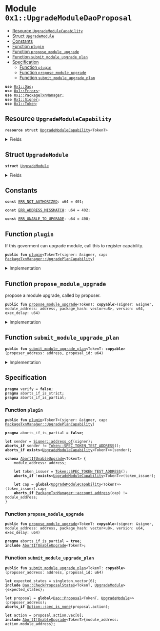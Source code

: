 
<a name="0x1_UpgradeModuleDaoProposal"></a>

# Module `0x1::UpgradeModuleDaoProposal`



-  [Resource `UpgradeModuleCapability`](#0x1_UpgradeModuleDaoProposal_UpgradeModuleCapability)
-  [Struct `UpgradeModule`](#0x1_UpgradeModuleDaoProposal_UpgradeModule)
-  [Constants](#@Constants_0)
-  [Function `plugin`](#0x1_UpgradeModuleDaoProposal_plugin)
-  [Function `propose_module_upgrade`](#0x1_UpgradeModuleDaoProposal_propose_module_upgrade)
-  [Function `submit_module_upgrade_plan`](#0x1_UpgradeModuleDaoProposal_submit_module_upgrade_plan)
-  [Specification](#@Specification_1)
    -  [Function `plugin`](#@Specification_1_plugin)
    -  [Function `propose_module_upgrade`](#@Specification_1_propose_module_upgrade)
    -  [Function `submit_module_upgrade_plan`](#@Specification_1_submit_module_upgrade_plan)


<pre><code><b>use</b> <a href="Dao.md#0x1_Dao">0x1::Dao</a>;
<b>use</b> <a href="Errors.md#0x1_Errors">0x1::Errors</a>;
<b>use</b> <a href="PackageTxnManager.md#0x1_PackageTxnManager">0x1::PackageTxnManager</a>;
<b>use</b> <a href="Signer.md#0x1_Signer">0x1::Signer</a>;
<b>use</b> <a href="Token.md#0x1_Token">0x1::Token</a>;
</code></pre>



<a name="0x1_UpgradeModuleDaoProposal_UpgradeModuleCapability"></a>

## Resource `UpgradeModuleCapability`



<pre><code><b>resource</b> <b>struct</b> <a href="UpgradeModuleDaoProposal.md#0x1_UpgradeModuleDaoProposal_UpgradeModuleCapability">UpgradeModuleCapability</a>&lt;TokenT&gt;
</code></pre>



<details>
<summary>Fields</summary>


<dl>
<dt>
<code>cap: <a href="PackageTxnManager.md#0x1_PackageTxnManager_UpgradePlanCapability">PackageTxnManager::UpgradePlanCapability</a></code>
</dt>
<dd>

</dd>
</dl>


</details>

<a name="0x1_UpgradeModuleDaoProposal_UpgradeModule"></a>

## Struct `UpgradeModule`



<pre><code><b>struct</b> <a href="UpgradeModuleDaoProposal.md#0x1_UpgradeModuleDaoProposal_UpgradeModule">UpgradeModule</a>
</code></pre>



<details>
<summary>Fields</summary>


<dl>
<dt>
<code>module_address: address</code>
</dt>
<dd>

</dd>
<dt>
<code>package_hash: vector&lt;u8&gt;</code>
</dt>
<dd>

</dd>
<dt>
<code>version: u64</code>
</dt>
<dd>

</dd>
</dl>


</details>

<a name="@Constants_0"></a>

## Constants


<a name="0x1_UpgradeModuleDaoProposal_ERR_NOT_AUTHORIZED"></a>



<pre><code><b>const</b> <a href="UpgradeModuleDaoProposal.md#0x1_UpgradeModuleDaoProposal_ERR_NOT_AUTHORIZED">ERR_NOT_AUTHORIZED</a>: u64 = 401;
</code></pre>



<a name="0x1_UpgradeModuleDaoProposal_ERR_ADDRESS_MISSMATCH"></a>



<pre><code><b>const</b> <a href="UpgradeModuleDaoProposal.md#0x1_UpgradeModuleDaoProposal_ERR_ADDRESS_MISSMATCH">ERR_ADDRESS_MISSMATCH</a>: u64 = 402;
</code></pre>



<a name="0x1_UpgradeModuleDaoProposal_ERR_UNABLE_TO_UPGRADE"></a>



<pre><code><b>const</b> <a href="UpgradeModuleDaoProposal.md#0x1_UpgradeModuleDaoProposal_ERR_UNABLE_TO_UPGRADE">ERR_UNABLE_TO_UPGRADE</a>: u64 = 400;
</code></pre>



<a name="0x1_UpgradeModuleDaoProposal_plugin"></a>

## Function `plugin`

If this goverment can upgrade module, call this to register capability.


<pre><code><b>public</b> <b>fun</b> <a href="UpgradeModuleDaoProposal.md#0x1_UpgradeModuleDaoProposal_plugin">plugin</a>&lt;TokenT&gt;(signer: &signer, cap: <a href="PackageTxnManager.md#0x1_PackageTxnManager_UpgradePlanCapability">PackageTxnManager::UpgradePlanCapability</a>)
</code></pre>



<details>
<summary>Implementation</summary>


<pre><code><b>public</b> <b>fun</b> <a href="UpgradeModuleDaoProposal.md#0x1_UpgradeModuleDaoProposal_plugin">plugin</a>&lt;TokenT&gt;(
    signer: &signer,
    cap: <a href="PackageTxnManager.md#0x1_PackageTxnManager_UpgradePlanCapability">PackageTxnManager::UpgradePlanCapability</a>,
) {
    <b>let</b> token_issuer = <a href="Token.md#0x1_Token_token_address">Token::token_address</a>&lt;TokenT&gt;();
    <b>assert</b>(<a href="Signer.md#0x1_Signer_address_of">Signer::address_of</a>(signer) == token_issuer, <a href="Errors.md#0x1_Errors_requires_address">Errors::requires_address</a>(<a href="UpgradeModuleDaoProposal.md#0x1_UpgradeModuleDaoProposal_ERR_NOT_AUTHORIZED">ERR_NOT_AUTHORIZED</a>));
    move_to(signer, <a href="UpgradeModuleDaoProposal.md#0x1_UpgradeModuleDaoProposal_UpgradeModuleCapability">UpgradeModuleCapability</a>&lt;TokenT&gt; { cap })
}
</code></pre>



</details>

<a name="0x1_UpgradeModuleDaoProposal_propose_module_upgrade"></a>

## Function `propose_module_upgrade`

propose a module upgrade, called by proposer.


<pre><code><b>public</b> <b>fun</b> <a href="UpgradeModuleDaoProposal.md#0x1_UpgradeModuleDaoProposal_propose_module_upgrade">propose_module_upgrade</a>&lt;TokenT: <b>copyable</b>&gt;(signer: &signer, module_address: address, package_hash: vector&lt;u8&gt;, version: u64, exec_delay: u64)
</code></pre>



<details>
<summary>Implementation</summary>


<pre><code><b>public</b> <b>fun</b> <a href="UpgradeModuleDaoProposal.md#0x1_UpgradeModuleDaoProposal_propose_module_upgrade">propose_module_upgrade</a>&lt;TokenT: <b>copyable</b>&gt;(
    signer: &signer,
    module_address: address,
    package_hash: vector&lt;u8&gt;,
    version: u64,
    exec_delay: u64,
) <b>acquires</b> <a href="UpgradeModuleDaoProposal.md#0x1_UpgradeModuleDaoProposal_UpgradeModuleCapability">UpgradeModuleCapability</a> {
    <b>let</b> cap = borrow_global&lt;<a href="UpgradeModuleDaoProposal.md#0x1_UpgradeModuleDaoProposal_UpgradeModuleCapability">UpgradeModuleCapability</a>&lt;TokenT&gt;&gt;(<a href="Token.md#0x1_Token_token_address">Token::token_address</a>&lt;TokenT&gt;());
    <b>let</b> account_address = <a href="PackageTxnManager.md#0x1_PackageTxnManager_account_address">PackageTxnManager::account_address</a>(&cap.cap);
    <b>assert</b>(account_address == module_address, <a href="Errors.md#0x1_Errors_requires_capability">Errors::requires_capability</a>(<a href="UpgradeModuleDaoProposal.md#0x1_UpgradeModuleDaoProposal_ERR_ADDRESS_MISSMATCH">ERR_ADDRESS_MISSMATCH</a>));
    <a href="Dao.md#0x1_Dao_propose">Dao::propose</a>&lt;TokenT, <a href="UpgradeModuleDaoProposal.md#0x1_UpgradeModuleDaoProposal_UpgradeModule">UpgradeModule</a>&gt;(
        signer,
        <a href="UpgradeModuleDaoProposal.md#0x1_UpgradeModuleDaoProposal_UpgradeModule">UpgradeModule</a> { module_address, package_hash, version },
        exec_delay,
    );
}
</code></pre>



</details>

<a name="0x1_UpgradeModuleDaoProposal_submit_module_upgrade_plan"></a>

## Function `submit_module_upgrade_plan`



<pre><code><b>public</b> <b>fun</b> <a href="UpgradeModuleDaoProposal.md#0x1_UpgradeModuleDaoProposal_submit_module_upgrade_plan">submit_module_upgrade_plan</a>&lt;TokenT: <b>copyable</b>&gt;(proposer_address: address, proposal_id: u64)
</code></pre>



<details>
<summary>Implementation</summary>


<pre><code><b>public</b> <b>fun</b> <a href="UpgradeModuleDaoProposal.md#0x1_UpgradeModuleDaoProposal_submit_module_upgrade_plan">submit_module_upgrade_plan</a>&lt;TokenT: <b>copyable</b>&gt;(
    proposer_address: address,
    proposal_id: u64,
) <b>acquires</b> <a href="UpgradeModuleDaoProposal.md#0x1_UpgradeModuleDaoProposal_UpgradeModuleCapability">UpgradeModuleCapability</a> {
    <b>let</b> <a href="UpgradeModuleDaoProposal.md#0x1_UpgradeModuleDaoProposal_UpgradeModule">UpgradeModule</a> { module_address, package_hash, version } = <a href="Dao.md#0x1_Dao_extract_proposal_action">Dao::extract_proposal_action</a>&lt;
        TokenT,
        <a href="UpgradeModuleDaoProposal.md#0x1_UpgradeModuleDaoProposal_UpgradeModule">UpgradeModule</a>,
    &gt;(proposer_address, proposal_id);
    <b>let</b> cap = borrow_global&lt;<a href="UpgradeModuleDaoProposal.md#0x1_UpgradeModuleDaoProposal_UpgradeModuleCapability">UpgradeModuleCapability</a>&lt;TokenT&gt;&gt;(<a href="Token.md#0x1_Token_token_address">Token::token_address</a>&lt;TokenT&gt;());
    <b>let</b> account_address = <a href="PackageTxnManager.md#0x1_PackageTxnManager_account_address">PackageTxnManager::account_address</a>(&cap.cap);
    <b>assert</b>(account_address == module_address, <a href="Errors.md#0x1_Errors_requires_capability">Errors::requires_capability</a>(<a href="UpgradeModuleDaoProposal.md#0x1_UpgradeModuleDaoProposal_ERR_ADDRESS_MISSMATCH">ERR_ADDRESS_MISSMATCH</a>));
    <a href="PackageTxnManager.md#0x1_PackageTxnManager_submit_upgrade_plan_with_cap">PackageTxnManager::submit_upgrade_plan_with_cap</a>(
        &cap.cap,
        package_hash,
        version,
    );
}
</code></pre>



</details>

<a name="@Specification_1"></a>

## Specification



<pre><code><b>pragma</b> verify = <b>false</b>;
<b>pragma</b> aborts_if_is_strict;
<b>pragma</b> aborts_if_is_partial;
</code></pre>



<a name="@Specification_1_plugin"></a>

### Function `plugin`


<pre><code><b>public</b> <b>fun</b> <a href="UpgradeModuleDaoProposal.md#0x1_UpgradeModuleDaoProposal_plugin">plugin</a>&lt;TokenT&gt;(signer: &signer, cap: <a href="PackageTxnManager.md#0x1_PackageTxnManager_UpgradePlanCapability">PackageTxnManager::UpgradePlanCapability</a>)
</code></pre>




<pre><code><b>pragma</b> aborts_if_is_partial = <b>false</b>;
<a name="0x1_UpgradeModuleDaoProposal_sender$5"></a>
<b>let</b> sender = <a href="Signer.md#0x1_Signer_address_of">Signer::address_of</a>(signer);
<b>aborts_if</b> sender != <a href="Token.md#0x1_Token_SPEC_TOKEN_TEST_ADDRESS">Token::SPEC_TOKEN_TEST_ADDRESS</a>();
<b>aborts_if</b> <b>exists</b>&lt;<a href="UpgradeModuleDaoProposal.md#0x1_UpgradeModuleDaoProposal_UpgradeModuleCapability">UpgradeModuleCapability</a>&lt;TokenT&gt;&gt;(sender);
</code></pre>




<a name="0x1_UpgradeModuleDaoProposal_AbortIfUnableUpgrade"></a>


<pre><code><b>schema</b> <a href="UpgradeModuleDaoProposal.md#0x1_UpgradeModuleDaoProposal_AbortIfUnableUpgrade">AbortIfUnableUpgrade</a>&lt;TokenT&gt; {
    module_address: address;
    <a name="0x1_UpgradeModuleDaoProposal_token_issuer$3"></a>
    <b>let</b> token_issuer = <a href="Token.md#0x1_Token_SPEC_TOKEN_TEST_ADDRESS">Token::SPEC_TOKEN_TEST_ADDRESS</a>();
    <b>aborts_if</b> !<b>exists</b>&lt;<a href="UpgradeModuleDaoProposal.md#0x1_UpgradeModuleDaoProposal_UpgradeModuleCapability">UpgradeModuleCapability</a>&lt;TokenT&gt;&gt;(token_issuer);
    <a name="0x1_UpgradeModuleDaoProposal_cap$4"></a>
    <b>let</b> cap = <b>global</b>&lt;<a href="UpgradeModuleDaoProposal.md#0x1_UpgradeModuleDaoProposal_UpgradeModuleCapability">UpgradeModuleCapability</a>&lt;TokenT&gt;&gt;(token_issuer).cap;
    <b>aborts_if</b> <a href="PackageTxnManager.md#0x1_PackageTxnManager_account_address">PackageTxnManager::account_address</a>(cap) != module_address;
}
</code></pre>



<a name="@Specification_1_propose_module_upgrade"></a>

### Function `propose_module_upgrade`


<pre><code><b>public</b> <b>fun</b> <a href="UpgradeModuleDaoProposal.md#0x1_UpgradeModuleDaoProposal_propose_module_upgrade">propose_module_upgrade</a>&lt;TokenT: <b>copyable</b>&gt;(signer: &signer, module_address: address, package_hash: vector&lt;u8&gt;, version: u64, exec_delay: u64)
</code></pre>




<pre><code><b>pragma</b> aborts_if_is_partial = <b>true</b>;
<b>include</b> <a href="UpgradeModuleDaoProposal.md#0x1_UpgradeModuleDaoProposal_AbortIfUnableUpgrade">AbortIfUnableUpgrade</a>&lt;TokenT&gt;;
</code></pre>



<a name="@Specification_1_submit_module_upgrade_plan"></a>

### Function `submit_module_upgrade_plan`


<pre><code><b>public</b> <b>fun</b> <a href="UpgradeModuleDaoProposal.md#0x1_UpgradeModuleDaoProposal_submit_module_upgrade_plan">submit_module_upgrade_plan</a>&lt;TokenT: <b>copyable</b>&gt;(proposer_address: address, proposal_id: u64)
</code></pre>




<a name="0x1_UpgradeModuleDaoProposal_expected_states$6"></a>


<pre><code><b>let</b> expected_states = singleton_vector(6);
<b>include</b> <a href="Dao.md#0x1_Dao_CheckProposalStates">Dao::CheckProposalStates</a>&lt;TokenT, <a href="UpgradeModuleDaoProposal.md#0x1_UpgradeModuleDaoProposal_UpgradeModule">UpgradeModule</a>&gt;{expected_states};
<a name="0x1_UpgradeModuleDaoProposal_proposal$7"></a>
<b>let</b> proposal = <b>global</b>&lt;<a href="Dao.md#0x1_Dao_Proposal">Dao::Proposal</a>&lt;TokenT, <a href="UpgradeModuleDaoProposal.md#0x1_UpgradeModuleDaoProposal_UpgradeModule">UpgradeModule</a>&gt;&gt;(proposer_address);
<b>aborts_if</b> <a href="Option.md#0x1_Option_spec_is_none">Option::spec_is_none</a>(proposal.action);
<a name="0x1_UpgradeModuleDaoProposal_action$8"></a>
<b>let</b> action = proposal.action.vec[0];
<b>include</b> <a href="UpgradeModuleDaoProposal.md#0x1_UpgradeModuleDaoProposal_AbortIfUnableUpgrade">AbortIfUnableUpgrade</a>&lt;TokenT&gt;{module_address: action.module_address};
</code></pre>
